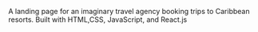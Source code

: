 A landing page for an imaginary travel agency booking trips to Caribbean resorts. Built with HTML,CSS, JavaScript, and React.js
